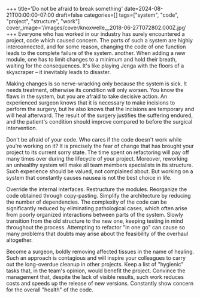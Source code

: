 +++
title='Do not be afraid to break something'
date=2024-08-21T00:00:00-07:00
draft=false
categories=[]
tags=["system", "code", "project", "structure", "work"]
cover_image='/images/cover/knoxwelle__2018-06-27T072802.000Z.jpg'
+++
Everyone who has worked in our industry has surely encountered a project, code
which caused concern. The parts of such a system are highly interconnected, and for some reason, changing the code of one function leads to the complete failure of the system.
another. When adding a new module, one has to limit changes to a minimum and hold their breath, waiting for the consequences. It's like playing Jenga with the floors of a skyscraper – it inevitably leads to disaster.

Making changes is so nerve-wracking only because the system is sick. 
It needs treatment, otherwise its condition will only worsen. You know the flaws in the system, but you are afraid to take decisive action. An experienced surgeon knows that it is necessary to make incisions to perform the surgery, but he also knows that the incisions are temporary and will heal afterward. The result of the surgery justifies the suffering endured, and the patient's condition should improve compared to before the surgical intervention.

Don't be afraid of your code. Who cares if the code doesn't work while you're working on it? It is precisely the fear of change that has brought your project to its current sorry state. The time spent on refactoring will pay off many times over during the lifecycle of your project. Moreover, reworking an unhealthy system will make all team members specialists in its structure. Such experience should be valued, not complained about. But working on a system that constantly causes nausea is not the best choice in life.

Override the internal interfaces. Restructure the modules. Reorganize the code obtained through copy-pasting. Simplify the architecture by reducing the number of dependencies. The complexity of the code can be significantly reduced by eliminating pathological cases, which often arise from poorly organized interactions between parts of the system. Slowly transition from the old structure to the new one, keeping testing in mind throughout the process. Attempting to refactor "in one go" can cause so many problems that doubts may arise about the feasibility of the overhaul altogether.

Become a surgeon, boldly removing affected tissues in the name of healing. Such an approach is contagious and will inspire your colleagues to carry out the long-overdue cleanup in other projects. Keep a list of "hygienic" tasks that, in the team's opinion, would benefit the project. Convince the management that, despite the lack of visible results, such work reduces costs and speeds up the release of new versions. Constantly show concern for the overall "health" of the code.